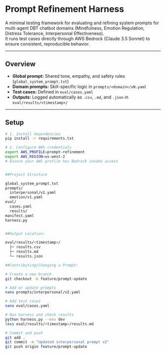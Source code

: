 # Prompt Refinement Harness

A minimal testing framework for evaluating and refining system prompts for multi-agent DBT chatbot domains (Mindfulness, Emotion Regulation, Distress Tolerance, Interpersonal Effectiveness).  
It runs test cases directly through AWS Bedrock (Claude 3.5 Sonnet) to ensure consistent, reproducible behavior.

---

## Overview

- **Global prompt:** Shared tone, empathy, and safety rules (`global_system_prompt.txt`)
- **Domain prompts:** Skill-specific logic in `prompts/<domain>/vN.yaml`
- **Test cases:** Defined in `eval/cases.yaml`
- **Outputs:** Logged automatically as `.csv`, `.md`, and `.json` in `eval/results/<timestamp>/`

---

## Setup

```bash
# 1. Install dependencies
pip install -r requirements.txt

# 2. Configure AWS credentials
export AWS_PROFILE=prompt-refinement
export AWS_REGION=us-west-2
# Ensure your AWS profile has Bedrock invoke access


##Project Structure 

global_system_prompt.txt
prompts/
  interpersonal/v1.yaml
  emotion/v1.yaml
eval/
  cases.yaml
  results/
manifest.yaml
harness.py


##Output Location:

eval/results/<timestamp>/
  ├─ results.csv
  ├─ results.md
  └─ results.json

##Contributing/Changing a Prompt:

# Create a new branch
git checkout -b feature/prompt-update

# Add or update prompts
nano prompts/interpersonal/v2.yaml

# Add test cases
nano eval/cases.yaml

# Run harness and check results
python harness.py --env dev
less eval/results/<timestamp>/results.md

# Commit and push
git add .
git commit -m "Updated interpersonal prompt v2"
git push origin feature/prompt-update

